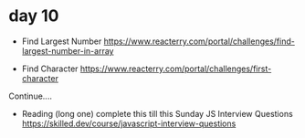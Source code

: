 # day 10

- Find Largest Number
  https://www.reacterry.com/portal/challenges/find-largest-number-in-array

- Find Character
  https://www.reacterry.com/portal/challenges/first-character

Continue....

- Reading (long one) complete this till this Sunday
  JS Interview Questions
  https://skilled.dev/course/javascript-interview-questions
